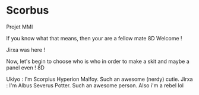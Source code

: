 # Scorbus
Projet MMI

If you know what that means, then your are a fellow mate 8D
Welcome !

Jirxa was here !

Now, let's begin to choose who is who in order to make a skit and maybe a panel even ! 8D

Ukiyo : I'm Scorpius Hyperion Malfoy. Such an awesome (nerdy) cutie.
Jirxa : I'm Albus Severus Potter. Such an awesome person. Also i'm a rebel lol